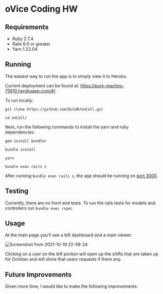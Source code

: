 # oVice Coding HW

## Requirements

 * Ruby 2.7.4
 * Rails 6.0 or greater
 * Yarn 1.22.04

## Running

The easiest way to run the app is to simply view it to Heroku.

Current deployment can be found at: https://pure-reaches-75610.herokuapp.com/#/

To run locally: 

`git clone https://github.com/DuldR/onCall.git`

`cd onCall/`

Next, run the following commands to install the yarn and ruby dependencies:

`gem install bundler`

`bundle install`

`yarn`

`bundle exec rails s`

After running `bundle exec rails s`, the app should be running on [port 3000](http://localhost:3000).

## Testing

Currently, there are no front end tests.
To run the rails tests for models and controllers run `bundle exec rspec`


## Usage

At the main page you'll see a left dashboard and a main viewer: 

![Screenshot from 2021-10-19 22-58-24](https://user-images.githubusercontent.com/36017878/138026207-45ea83b8-11af-4826-94a2-45ccd52d2cf5.png)

Clicking on a user on the left portion will open up the shifts that are taken up for October and will show that users requests if there any.




## Future Improvements

Given more time, I would like to make the following improvements:

